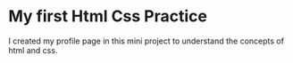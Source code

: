 # My first Html Css Practice

I created my profile page in this mini project to understand the concepts of html and css. 

